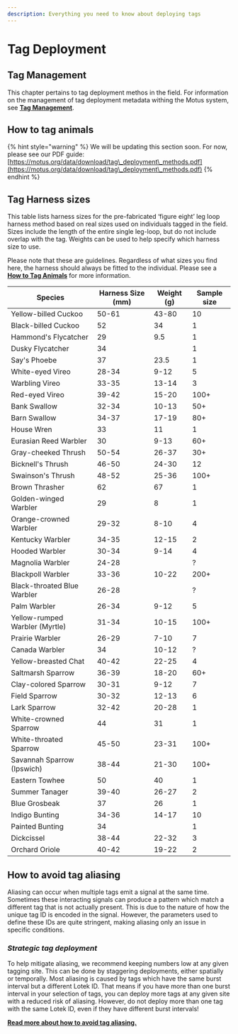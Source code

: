 ```yaml
---
description: Everything you need to know about deploying tags
---
```


# Tag Deployment

## Tag Management

This chapter pertains to tag deployment methos in the field. For information on the management of tag deployment metadata withing the Motus system, see [**Tag Management**](../project-management/tag-management/).

## How to tag animals

{% hint style="warning" %}
We will be updating this section soon. For now, please see our PDF guide: [https://motus.org/data/download/tag\_deployment\_methods.pdf](https://motus.org/data/download/tag\_deployment\_methods.pdf)
{% endhint %}

## Tag Harness sizes

This table lists harness sizes for the pre-fabricated ‘figure eight’ leg loop harness method based on real sizes used on individuals tagged in the field. Sizes include the length of the entire single leg-loop, but do not include overlap with the tag. Weights can be used to help specify which harness size to use.

Please note that these are guidelines. Regardless of what sizes you find here, the harness should always be fitted to the individual. Please see a [**How to Tag Animals**](https://docs.motus.org/tagguide/tag-deployment#how-to-tag-animals) for more information.

| Species                        | Harness Size (mm) | Weight (g) | Sample size |
| ------------------------------ | ----------------- | ---------- | ----------- |
| Yellow-billed Cuckoo           | 50-61             | 43-80      | 10          |
| Black-billed Cuckoo            | 52                | 34         | 1           |
| Hammond's Flycatcher           | 29                | 9.5        | 1           |
| Dusky Flycatcher               | 34                |            | 1           |
| Say's Phoebe                   | 37                | 23.5       | 1           |
| White-eyed Vireo               | 28-34             | 9-12       | 5           |
| Warbling Vireo                 | 33-35             | 13-14      | 3           |
| Red-eyed Vireo                 | 39-42             | 15-20      | 100+        |
| Bank Swallow                   | 32-34             | 10-13      | 50+         |
| Barn Swallow                   | 34-37             | 17-19      | 80+         |
| House Wren                     | 33                | 11         | 1           |
| Eurasian Reed Warbler          | 30                | 9-13       | 60+         |
| Gray-cheeked Thrush            | 50-54             | 26-37      | 30+         |
| Bicknell's Thrush              | 46-50             | 24-30      | 12          |
| Swainson's Thrush              | 48-52             | 25-36      | 100+        |
| Brown Thrasher                 | 62                | 67         | 1           |
| Golden-winged Warbler          | 29                | 8          | 1           |
| Orange-crowned Warbler         | 29-32             | 8-10       | 4           |
| Kentucky Warbler               | 34-35             | 12-15      | 2           |
| Hooded Warbler                 | 30-34             | 9-14       | 4           |
| Magnolia Warbler               | 24-28             |            | ?           |
| Blackpoll Warbler              | 33-36             | 10-22      | 200+        |
| Black-throated Blue Warbler    | 26-28             |            | ?           |
| Palm Warbler                   | 26-34             | 9-12       | 5           |
| Yellow-rumped Warbler (Myrtle) | 31-34             | 10-15      | 100+        |
| Prairie Warbler                | 26-29             | 7-10       | 7           |
| Canada Warbler                 | 34                | 10-12      | ?           |
| Yellow-breasted Chat           | 40-42             | 22-25      | 4           |
| Saltmarsh Sparrow              | 36-39             | 18-20      | 60+         |
| Clay-colored Sparrow           | 30-31             | 9-12       | 7           |
| Field Sparrow                  | 30-32             | 12-13      | 6           |
| Lark Sparrow                   | 32-42             | 20-28      | 1           |
| White-crowned Sparrow          | 44                | 31         | 1           |
| White-throated Sparrow         | 45-50             | 23-31      | 100+        |
| Savannah Sparrow (Ipswich)     | 38-44             | 21-30      | 100+        |
| Eastern Towhee                 | 50                | 40         | 1           |
| Summer Tanager                 | 39-40             | 26-27      | 2           |
| Blue Grosbeak                  | 37                | 26         | 1           |
| Indigo Bunting                 | 34-36             | 14-17      | 10          |
| Painted Bunting                | 34                |            | 1           |
| Dickcissel                     | 38-44             | 22-32      | 3           |
| Orchard Oriole                 | 40-42             | 19-22      | 2           |

## **How to avoid tag aliasing**

Aliasing can occur when multiple tags emit a signal at the same time. Sometimes these interacting signals can produce a pattern which match a different tag that is not actually present. This is due to the nature of how the unique tag ID is encoded in the signal. However, the parameters used to define these IDs are quite stringent, making aliasing only an issue in specific conditions.

### _Strategic tag deployment_

To help mitigate aliasing, we recommend keeping numbers low at any given tagging site. This can be done by staggering deployments, either spatially or temporally. Most aliasing is caused by tags which have the same burst interval but a different Lotek ID. That means if you have more than one burst interval in your selection of tags, you can deploy more tags at any given site with a reduced risk of aliasing. However, do not deploy more than one tag with the same Lotek ID, even if they have different burst intervals!

[**Read more about how to avoid tag aliasing.**](tag-aliasing.md#how-to-avoid-tag-aliasing-1)
